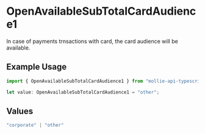 # OpenAvailableSubTotalCardAudience1

In case of payments trnsactions with card, the card audience will be available.

## Example Usage

```typescript
import { OpenAvailableSubTotalCardAudience1 } from "mollie-api-typescript/models/operations";

let value: OpenAvailableSubTotalCardAudience1 = "other";
```

## Values

```typescript
"corporate" | "other"
```